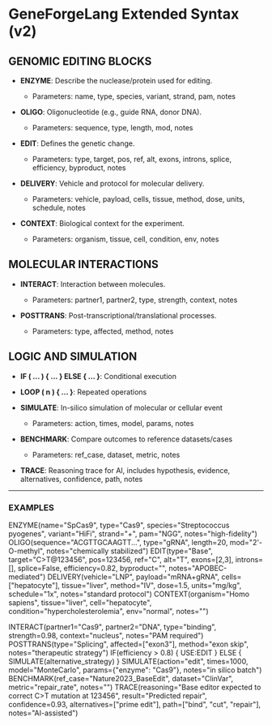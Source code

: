 # GeneForgeLang Extended Syntax (v2)

## GENOMIC EDITING BLOCKS

- **ENZYME**: Describe the nuclease/protein used for editing.
  - Parameters: name, type, species, variant, strand, pam, notes

- **OLIGO**: Oligonucleotide (e.g., guide RNA, donor DNA).
  - Parameters: sequence, type, length, mod, notes

- **EDIT**: Defines the genetic change.
  - Parameters: type, target, pos, ref, alt, exons, introns, splice, efficiency, byproduct, notes

- **DELIVERY**: Vehicle and protocol for molecular delivery.
  - Parameters: vehicle, payload, cells, tissue, method, dose, units, schedule, notes

- **CONTEXT**: Biological context for the experiment.
  - Parameters: organism, tissue, cell, condition, env, notes

## MOLECULAR INTERACTIONS

- **INTERACT**: Interaction between molecules.
  - Parameters: partner1, partner2, type, strength, context, notes

- **POSTTRANS**: Post-transcriptional/translational processes.
  - Parameters: type, affected, method, notes

## LOGIC AND SIMULATION

- **IF ( ... ) { ... } ELSE { ... }**: Conditional execution
- **LOOP ( n ) { ... }**: Repeated operations
- **SIMULATE**: In-silico simulation of molecular or cellular event
  - Parameters: action, times, model, params, notes

- **BENCHMARK**: Compare outcomes to reference datasets/cases
  - Parameters: ref_case, dataset, metric, notes

- **TRACE**: Reasoning trace for AI, includes hypothesis, evidence, alternatives, confidence, path, notes

---

### **EXAMPLES**

ENZYME(name="SpCas9", type="Cas9", species="Streptococcus pyogenes", variant="HiFi", strand="+", pam="NGG", notes="high-fidelity")
OLIGO(sequence="ACGTTGCAAGTT...", type="gRNA", length=20, mod="2'-O-methyl", notes="chemically stabilized")
EDIT(type="Base", target="C>T@123456", pos=123456, ref="C", alt="T", exons=[2,3], introns=[], splice=False, efficiency=0.82, byproduct="", notes="APOBEC-mediated")
DELIVERY(vehicle="LNP", payload="mRNA+gRNA", cells=["hepatocyte"], tissue="liver", method="IV", dose=1.5, units="mg/kg", schedule="1x", notes="standard protocol")
CONTEXT(organism="Homo sapiens", tissue="liver", cell="hepatocyte", condition="hypercholesterolemia", env="normal", notes="")

INTERACT(partner1="Cas9", partner2="DNA", type="binding", strength=0.98, context="nucleus", notes="PAM required")
POSTTRANS(type="Splicing", affected=["exon3"], method="exon skip", notes="therapeutic strategy")
IF(efficiency > 0.8) { USE:EDIT } ELSE { SIMULATE(alternative_strategy) }
SIMULATE(action="edit", times=1000, model="MonteCarlo", params={"enzyme": "Cas9"}, notes="in silico batch")
BENCHMARK(ref_case="Nature2023_BaseEdit", dataset="ClinVar", metric="repair_rate", notes="")
TRACE(reasoning="Base editor expected to correct C>T mutation at 123456", result="Predicted repair", confidence=0.93, alternatives=["prime edit"], path=["bind", "cut", "repair"], notes="AI-assisted")
